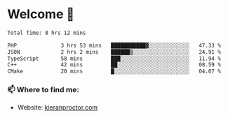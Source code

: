 # Welcome 🦘

<!--START_SECTION:waka-->

```txt
Total Time: 8 hrs 12 mins

PHP              3 hrs 53 mins   ███████████▓░░░░░░░░░░░░░   47.33 %
JSON             2 hrs 2 mins    ██████▒░░░░░░░░░░░░░░░░░░   24.91 %
TypeScript       58 mins         ███░░░░░░░░░░░░░░░░░░░░░░   11.94 %
C++              42 mins         ██░░░░░░░░░░░░░░░░░░░░░░░   08.59 %
CMake            20 mins         █░░░░░░░░░░░░░░░░░░░░░░░░   04.07 %
```

<!--END_SECTION:waka-->

### 📫 Where to find me:

-   Website: [kieranproctor.com](https://kieranproctor.com/)
